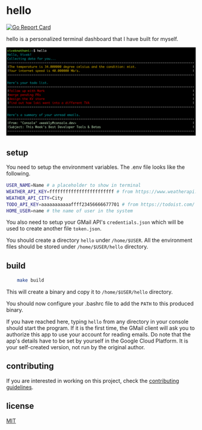 # hello
[![Go Report Card](https://goreportcard.com/badge/github.com/viveknathani/hello)](https://goreportcard.com/report/github.com/viveknathani/hello)

hello is a personalized terminal dashboard that I have built for myself.

<img src="./screenshot.PNG">

## setup

You need to setup the environment variables.
The .env file looks like the following.

```bash
USER_NAME=Name # a placeholder to show in terminal
WEATHER_API_KEY=ffffffffffffffffffffffff # from https://www.weatherapi.com/
WEATHER_API_CITY=City
TODO_API_KEY=aaaaaaaaaaaffff23456666677701 # from https://todoist.com/
HOME_USER=name # the name of user in the system
```

You also need to setup your GMail API's `credentials.json` which will be used to create another file `token.json`. 

You should create a directory `hello` under `/home/$USER`. 
All the environment files should be stored under `/home/$USER/hello` directory. 

## build

``` bash
    make build
```

This will create a binary and copy it to `/home/$USER/hello` directory.

You should now configure your .bashrc file to add the `PATH` to this produced binary.

If you have reached here, typing `hello` from any directory in your console should start the program. If it is the first time, the GMail client will ask you to authorize this app to use your account for reading emails. Do note that the app's details have to be set by yourself in the Google Cloud Platform. It is your self-created version, not run by the original author.

## contributing

If you are interested in working on this project, check the [contributing guidelines](./CONTRIBUTING.md).

## license

[MIT](./LICENSE)